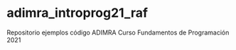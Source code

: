# adimra_introprog21_raf

Repositorio ejemplos código ADIMRA Curso Fundamentos de Programación 2021
